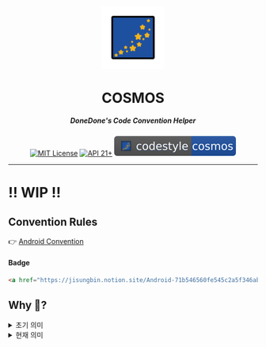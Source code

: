 <p align="center">
  <img src="https://raw.githubusercontent.com/TodayDoneDone/convention-cosmos/main/assets/logo-icon.svg" width="25%" alt="cosmos" />
</p>
<h1 align="center">COSMOS</h1>
<h5 align="center">DoneDone's Code Convention Helper</h5>
<p align="center">
  <a href="LICENSE"><img alt="MIT License" src="https://img.shields.io/badge/License-MIT-blue"/></a>
  <a href="https://developer.android.com/about/versions/lollipop"><img alt="API 21+" src="https://img.shields.io/badge/API-21%2B-brightgreen.svg"/></a>
  <a href="https://jisungbin.notion.site/Android-71b546560fe545c2a5f346ab5771c271"><img alt="codestyle" src="https://raw.githubusercontent.com/TodayDoneDone/convention-cosmos/main/assets/codestyle-badge.svg"/></a>
</p>

---

# ‼️ WIP ‼️

## Convention Rules

👉 [Android Convention](https://jisungbin.notion.site/Android-71b546560fe545c2a5f346ab5771c271)

#### Badge

```html
<a href="https://jisungbin.notion.site/Android-71b546560fe545c2a5f346ab5771c271"><img alt="codestyle" src="https://raw.githubusercontent.com/TodayDoneDone/convention-cosmos/main/assets/codestyle-badge.svg"/></a>
```

## Why 🌌?

<details>
<summary>초기 의미</summary>
이 저장소를 생성할 때 BI의 Cosmos를 듣고 있었음
</details>

<details>
<summary>현재 의미</summary>
코드 스타일을 우주처럼 예쁘게 유지하고자 함
</details>
